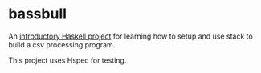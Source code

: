 # bassbull

An [introductory Haskell
project](http://howistart.org/posts/haskell/1/index.html) for learning how to
setup and use stack to build a csv processing program.

This project uses Hspec for testing.
